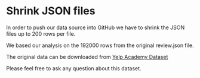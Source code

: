 # Shrink JSON files

In order to push our data source into GitHub we have to shrink the JSON files up to 200 rows per file.

We based our analysis on the 192000 rows from the original review.json file.

The original data can be downloaded from [Yelp Academy Dataset](https://www.yelp.com/dataset/download)

Please feel free to ask any question about this dataset.

